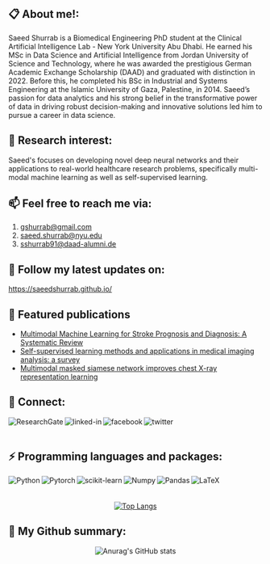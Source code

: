 ## :clipboard: About me!:
Saeed Shurrab is a Biomedical Engineering PhD student at the Clinical Artificial Intelligence Lab - New York University Abu Dhabi. He earned his MSc in Data Science and Artificial Intelligence from Jordan University of Science and Technology, where he was awarded the prestigious German Academic Exchange Scholarship (DAAD) and graduated with distinction in 2022. Before this, he completed his BSc in Industrial and Systems Engineering at the Islamic University of Gaza, Palestine, in 2014. Saeed’s passion for data analytics and his strong belief in the transformative power of data in driving robust decision-making and innovative solutions led him to pursue a career in data science.

## 🔭 Research interest:  
Saeed's focuses on developing novel deep neural networks and their applications to real-world healthcare research problems, specifically multi-modal machine learning as well as self-supervised learning.

## 📫 Feel free to reach me via:
1. gshurrab@gmail.com
2. saeed.shurrab@nyu.edu
3. sshurrab91@daad-alumni.de 
 

## 💬 Follow my latest updates on:
https://saeedshurrab.github.io/

## 🌱 Featured publications
* [Multimodal Machine Learning for Stroke Prognosis and Diagnosis: A Systematic Review](https://doi.org/10.1109/JBHI.2024.3448238)
* [Self-supervised learning methods and applications in medical imaging analysis: a survey](https://doi.org/10.7717/peerj-cs.1045)
* [Multimodal masked siamese network improves chest X-ray representation learning](https://doi.org/10.1038/s41598-024-74043-x)


## 💬 Connect:


[<img align="left" alt="ResearchGate" src="https://img.shields.io/badge/ResearchGate-00CCBB?style=for-the-badge&logo=ResearchGate&logoColor=white" />](https://www.researchgate.net/profile/Saeed-Shurrab)

[<img align="left" alt="linked-in" src="https://img.shields.io/badge/linkedin-%230077B5.svg?&style=for-the-badge&logo=linkedin&logoColor=white" />](https://www.linkedin.com/in/saeed-shurrab-35b504120/)

[<img align="left" alt="facebook" src="https://img.shields.io/badge/facebook-%231877F2.svg?&style=for-the-badge&logo=facebook&logoColor=white" />](https://web.facebook.com/saeed.shurrab)

[<img align="left" alt="twitter" src="https://img.shields.io/badge/twitter-%231DA1F2.svg?&style=for-the-badge&logo=twitter&logoColor=white" />](https://twitter.com/saeedsh91)

<!--
[<img align="left" alt="medium" src="https://img.shields.io/badge/medium-%2312100E.svg?&style=for-the-badge&logo=medium&logoColor=white" />](https://56faisal.medium.com/)

[<img align="left" alt="stack-overflow" src="https://img.shields.io/badge/stack%20overflow-FE7A16?logo=stack-overflow&logoColor=white&style=for-the-badge" />](https://stackoverflow.com/users/5379437/mohammad-faisal) -->


<br>
<br>

##  ⚡ Programming languages and packages:

<div align="center">
  
[<img align="left" alt="Python" src="https://img.shields.io/badge/Python-3776AB?style=for-the-badge&logo=python&logoColor=white" />](https://www.python.org/)

[<img align="left" alt="Pytorch" src="https://img.shields.io/badge/PyTorch-%23EE4C2C.svg?style=for-the-badge&logo=PyTorch&logoColor=white" />](https://pytorch.org/)


[<img align="left" alt="scikit-learn" src="https://img.shields.io/badge/scikit_learn-F7931E?style=for-the-badge&logo=scikit-learn&logoColor=white" />](https://scikit-learn.org/stable/)


  [<img align="left" alt="Numpy" src="https://img.shields.io/badge/Numpy-777BB4?style=for-the-badge&logo=numpy&logoColor=white" />](https://numpy.org/)

  [<img align="left" alt="Pandas" src="https://img.shields.io/badge/Pandas-2C2D72?style=for-the-badge&logo=pandas&logoColor=white" />](https://numpy.org/)

  [<img align="left" alt="LaTeX" src="https://img.shields.io/badge/LaTeX-47A141?style=for-the-badge&logo=LaTeX&logoColor=white" />](https://www.latex-project.org/)
<br>
<br>
<br>
[![Top Langs](https://github-readme-stats.vercel.app/api/top-langs/?username=saeedshurrab&layout=compact)](https://github.com/anuraghazra/github-readme-stats)
  
</div>





## 🌱 My Github summary:

<div align="center">

![Anurag's GitHub stats](https://github-readme-stats.vercel.app/api?username=SaeedShurrab&count_private=true&show_icons=true&&theme=radical)





<!--
**SaeedShurrab/saeedshurrab** is a ✨ _special_ ✨ repository because its `README.md` (this file) appears on your GitHub profile.

Here are some ideas to get you started:

- 🔭 I’m currently working on ...
- 🌱 I’m currently learning ...
- 👯 I’m looking to collaborate on ...
- 🤔 I’m looking for help with ...
- 💬 Ask me about ...
- 📫 How to reach me: ...
- 😄 Pronouns: ...
- ⚡ Fun fact: ...
-->
